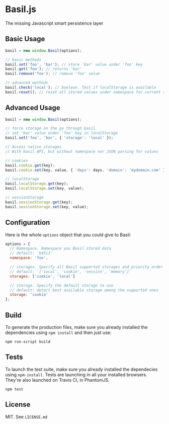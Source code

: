 # Basil.js

The missing Javascript smart persistence layer


## Basic Usage

```javascript
basil = new window.Basil(options);

// basic methods
basil.set('foo', 'bar'); // store 'bar' value under 'foo' key
basil.get('foo'); // returns 'bar'
basil.remove('foo'); // remove 'foo' value

// advanced methods
basil.check('local'); // boolean. Test if localStorage is available
basil.reset(); // reset all stored values under namespace for current storage
```


## Advanced Usage

```javascript
basil = new window.Basil(options);

// force storage on the go through basil
// set 'bar' value under 'foo' key in localStorage
basil.set('foo', 'bar', { 'storage': 'local' });

// Access native storages
// With basil API, but without namespace nor JSON parsing for values

// cookies
basil.cookie.get(key);
basil.cookie.set(key, value, { 'days': days, 'domain': 'mydomain.com' });

// localStorage
basil.localStorage.get(key);
basil.localStorage.set(key, value);

// sessionStorage
basil.sessionStorage.get(key);
basil.sessionStorage.set(key, value);
```


## Configuration

Here is the whole `options` object that you could give to Basil:

```javascript
options = {
  // Namespace. Namespace you Basil stored data
  // default: 'b45i1'
  namespace: 'foo',

  // storages. Specify all Basil supported storages and priority order
  // default: `['local', 'cookie', 'session', 'memory']`
  storages: ['cookie', 'local']

  // storage. Specify the default storage to use
  // default: detect best available storage among the supported ones
  storage: 'cookie'
};
```

## Build

To generate the production files, make sure you already installed the dependencies using ````npm install```` and then just use:

````
npm run-script build
````

## Tests

To launch the test suite, make sure you already installed the dependecies using ````npm-install````.
Tests are launching in all your installed browsers. They're also launched on Travis CI, in PhantomJS.

````
npm test
````

## License

MIT. See `LICENSE.md`
